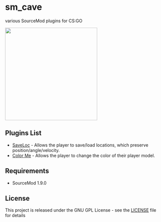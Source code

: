# sm_cave
various SourceMod plugins for CS:GO

<img src="https://i.imgur.com/KgsyLdb.png" width="300" height="300">

## Plugins List
* [SaveLoc](./saveloc) - Allows the player to save/load locations, which preserve position/angle/velocity.
* [Color Me](./colorme) - Allows the player to change the color of their player model.

## Requirements
* SourceMod 1.9.0

## License
This project is released under the GNU GPL License - see the [LICENSE](LICENSE) file for details